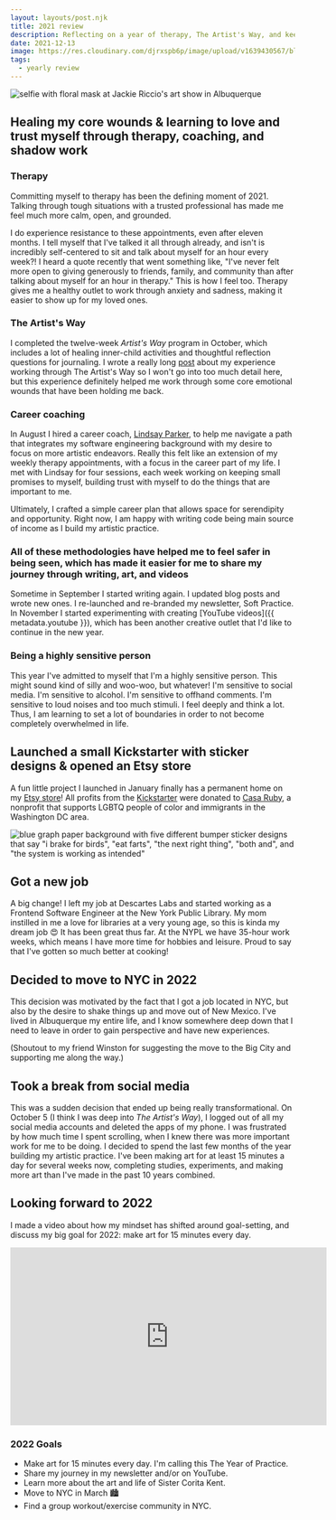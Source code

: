 ```yaml
---
layout: layouts/post.njk
title: 2021 review
description: Reflecting on a year of therapy, The Artist's Way, and keeping promises to myself
date: 2021-12-13
image: https://res.cloudinary.com/djrxspb6p/image/upload/v1639430567/blog/2021_review/2021_review_artist_date_lgyj9i.jpg
tags:
  - yearly review
---
```


![selfie with floral mask at Jackie Riccio's art show in Albuquerque](https://res.cloudinary.com/djrxspb6p/image/upload/v1639430567/blog/2021_review/2021_review_artist_date_lgyj9i.jpg)

## Healing my core wounds & learning to love and trust myself through therapy, coaching, and shadow work

### Therapy

Committing myself to therapy has been the defining moment of 2021. Talking through tough situations with a trusted professional has made me feel much more calm, open, and grounded.

I do experience resistance to these appointments, even after eleven months. I tell myself that I've talked it all through already, and isn't is incredibly self-centered to sit and talk about myself for an hour every week?! I heard a quote recently that went something like, "I've never felt more open to giving generously to friends, family, and community than after talking about myself for an hour in therapy." This is how I feel too. Therapy gives me a healthy outlet to work through anxiety and sadness, making it easier to show up for my loved ones.

### The Artist's Way

I completed the twelve-week _Artist's Way_ program in October, which includes a lot of healing inner-child activities and thoughtful reflection questions for journaling. I wrote a really long [post](/posts/artists-way/) about my experience working through The Artist's Way so I won't go into too much detail here, but this experience definitely helped me work through some core emotional wounds that have been holding me back.

### Career coaching

In August I hired a career coach, [Lindsay Parker](https://www.paradoxtalent.com/), to help me navigate a path that integrates my software engineering background with my desire to focus on more artistic endeavors. Really this felt like an extension of my weekly therapy appointments, with a focus in the career part of my life. I met with Lindsay for four sessions, each week working on keeping small promises to myself, building trust with myself to do the things that are important to me.

Ultimately, I crafted a simple career plan that allows space for serendipity and opportunity. Right now, I am happy with writing code being main source of income as I build my artistic practice.

### All of these methodologies have helped me to feel safer in being seen, which has made it easier for me to share my journey through writing, art, and videos

Sometime in September I started writing again. I updated blog posts and wrote new ones. I re-launched and re-branded my newsletter, Soft Practice. In November I started experimenting with creating [YouTube videos]({{ metadata.youtube }}), which has been another creative outlet that I'd like to continue in the new year.

### Being a highly sensitive person

This year I've admitted to myself that I'm a highly sensitive person. This might sound kind of silly and woo-woo, but whatever! I'm sensitive to social media. I'm sensitive to alcohol. I'm sensitive to offhand comments. I'm sensitive to loud noises and too much stimuli. I feel deeply and think a lot. Thus, I am learning to set a lot of boundaries in order to not become completely overwhelmed in life.

## Launched a small Kickstarter with sticker designs & opened an Etsy store

A fun little project I launched in January finally has a permanent home on my [Etsy store](https://www.etsy.com/shop/samandrewsmakes)! All profits from the [Kickstarter](https://www.kickstarter.com/projects/samanthaandrews/make100-bumper-stickers-for-birdwatchers-and-existentialists) were donated to [Casa Ruby](https://casaruby.org/), a nonprofit that supports LGBTQ people of color and immigrants in the Washington DC area.

![blue graph paper background with five different bumper sticker designs that say "i brake for birds", "eat farts", "the next right thing", "both and", and "the system is working as intended"](https://res.cloudinary.com/djrxspb6p/image/upload/v1639430570/blog/2021_review/kickstarter_bumper_stickers_lxs59n.png)

## Got a new job

A big change! I left my job at Descartes Labs and started working as a Frontend Software Engineer at the New York Public Library. My mom instilled in me a love for libraries at a very young age, so this is kinda my dream job 😍 It has been great thus far. At the NYPL we have 35-hour work weeks, which means I have more time for hobbies and leisure. Proud to say that I've gotten so much better at cooking!

## Decided to move to NYC in 2022

This decision was motivated by the fact that I got a job located in NYC, but also by the desire to shake things up and move out of New Mexico. I've lived in Albuquerque my entire life, and I know somewhere deep down that I need to leave in order to gain perspective and have new experiences.

(Shoutout to my friend Winston for suggesting the move to the Big City and supporting me along the way.)

## Took a break from social media

This was a sudden decision that ended up being really transformational. On October 5 (I think I was deep into _The Artist's Way_), I logged out of all my social media accounts and deleted the apps of my phone. I was frustrated by how much time I spent scrolling, when I knew there was more important work for me to be doing. I decided to spend the last few months of the year building my artistic practice. I've been making art for at least 15 minutes a day for several weeks now, completing studies, experiments, and making more art than I've made in the past 10 years combined.

## Looking forward to 2022

I made a video about how my mindset has shifted around goal-setting, and discuss my big goal for 2022: make art for 15 minutes every day.

<div class="video-container">
  <iframe width="560" height="315" src="https://www.youtube.com/embed/QK1yWN6IDLg" title="YouTube video player" frameborder="0" allow="accelerometer; autoplay; clipboard-write; encrypted-media; gyroscope; picture-in-picture" allowfullscreen></iframe>
</div>

### 2022 Goals

- Make art for 15 minutes every day. I'm calling this The Year of Practice.
- Share my journey in my newsletter and/or on YouTube.
- Learn more about the art and life of Sister Corita Kent.
- Move to NYC in March 🏙
- Find a group workout/exercise community in NYC.
